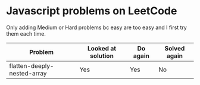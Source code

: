 # Javascript problems on LeetCode

Only adding Medium or Hard problems bc easy are too easy and I first try them each time.

| Problem                     | Looked at solution | Do again | Solved again |
| --------------------------- | ------------------ | -------- | ------------ |
| flatten-deeply-nested-array | Yes                | Yes      | No           |
